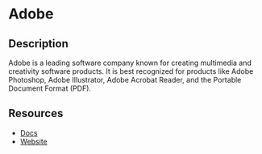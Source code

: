 # Adobe

## Description

Adobe is a leading software company known for creating multimedia and creativity software products. It is best recognized for products like Adobe Photoshop, Adobe Illustrator, Adobe Acrobat Reader, and the Portable Document Format (PDF).

## Resources

- [Docs](https://developer.adobe.com/)
- [Website](adobe.com)
